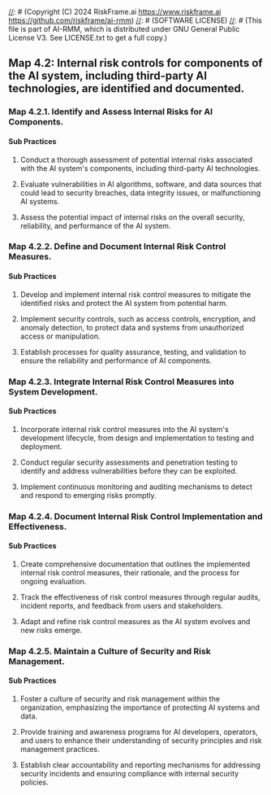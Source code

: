 [//]: # (COPYRIGHT)
[//]: # (RiskFrame.ai - AI Risk Management and Resilience Framework)
[//]: # (Copyright (C) 2024 RiskFrame.ai https://www.riskframe.ai https://github.com/riskframe/ai-rmm)
[//]: # (SOFTWARE LICENSE)
[//]: # (This file is part of AI-RMM, which is distributed under GNU General Public License V3. See LICENSE.txt to get a full copy.)
    
## Map 4.2: Internal risk controls for components of the AI system, including third-party AI technologies, are identified and documented.

### Map 4.2.1. Identify and Assess Internal Risks for AI Components.

#### Sub Practices

1. Conduct a thorough assessment of potential internal risks associated with the AI system's components, including third-party AI technologies.

2. Evaluate vulnerabilities in AI algorithms, software, and data sources that could lead to security breaches, data integrity issues, or malfunctioning AI systems.

3. Assess the potential impact of internal risks on the overall security, reliability, and performance of the AI system.

### Map 4.2.2. Define and Document Internal Risk Control Measures.

#### Sub Practices

1. Develop and implement internal risk control measures to mitigate the identified risks and protect the AI system from potential harm.

2. Implement security controls, such as access controls, encryption, and anomaly detection, to protect data and systems from unauthorized access or manipulation.

3. Establish processes for quality assurance, testing, and validation to ensure the reliability and performance of AI components.

### Map 4.2.3. Integrate Internal Risk Control Measures into System Development.

#### Sub Practices

1. Incorporate internal risk control measures into the AI system's development lifecycle, from design and implementation to testing and deployment.

2. Conduct regular security assessments and penetration testing to identify and address vulnerabilities before they can be exploited.

3. Implement continuous monitoring and auditing mechanisms to detect and respond to emerging risks promptly.

### Map 4.2.4. Document Internal Risk Control Implementation and Effectiveness.

#### Sub Practices

1. Create comprehensive documentation that outlines the implemented internal risk control measures, their rationale, and the process for ongoing evaluation.

2. Track the effectiveness of risk control measures through regular audits, incident reports, and feedback from users and stakeholders.

3. Adapt and refine risk control measures as the AI system evolves and new risks emerge.

### Map 4.2.5. Maintain a Culture of Security and Risk Management.

#### Sub Practices

1. Foster a culture of security and risk management within the organization, emphasizing the importance of protecting AI systems and data.

2. Provide training and awareness programs for AI developers, operators, and users to enhance their understanding of security principles and risk management practices.

3. Establish clear accountability and reporting mechanisms for addressing security incidents and ensuring compliance with internal security policies.


